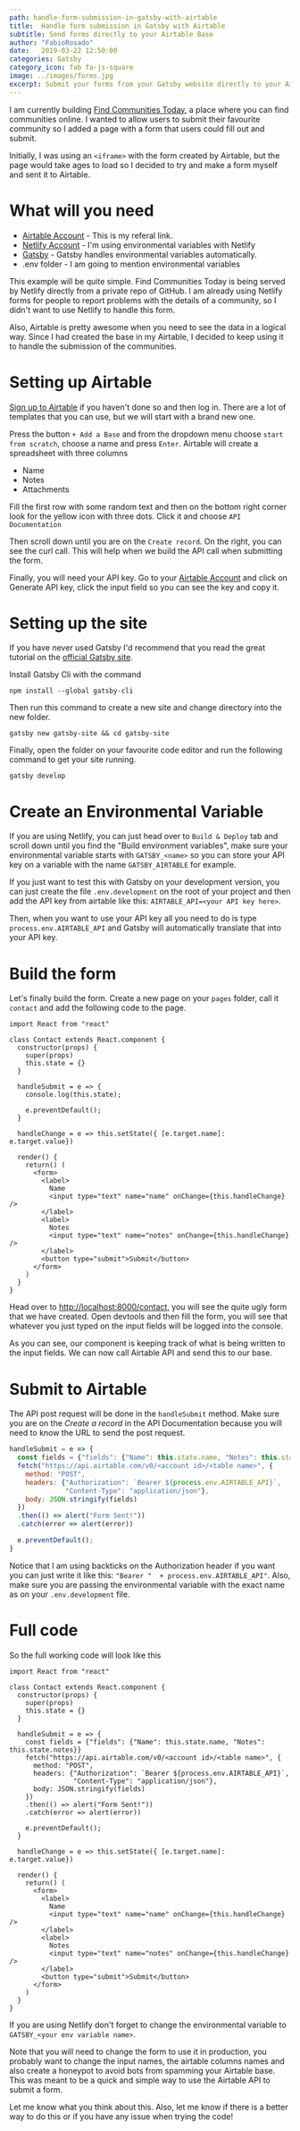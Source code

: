 ```yaml
---
path: handle-form-submission-in-gatsby-with-airtable
title:  Handle form submission in Gatsby with Airtable
subtitle: Send forms directly to your Airtable Base
author: "FabioRosado"
date:   2019-03-22 12:50:00
categories: Gatsby
category_icon: fab fa-js-square
image: ../images/forms.jpg
excerpt: Submit your forms from your Gatsby website directly to your Airtable in a very easy and simple way.
---
```


I am currently building [Find Communities Today](https://findcommunities.today), a place where you can find communities online. I wanted to allow users to submit their favourite community so I added a page with a form that users could fill out and submit.

Initially, I was using an `<iframe>` with the form created by Airtable, but the page would take ages to load so I decided to try and make a form myself and sent it to Airtable.

# What will you need

- [Airtable Account](https://airtable.com/invite/r/abr1Wgbb) - This is my referal link.
- [Netlify Account](https://www.netlify.com) - I'm using environmental variables with Netlify
- [Gatsby](https://www.gatsbyjs.org/docs/environment-variables/) - Gatsby handles environmental variables automatically.
- .env folder - I am going to mention environmental variables

This example will be quite simple. Find Communities Today is being served by Netlify directly from a private repo of GitHub. I am already using Netlify forms for people to report problems with the details of a community, so I didn't want to use Netlify to handle this form.

Also, Airtable is pretty awesome when you need to see the data in a logical way. Since I had created the base in my Airtable, I decided to keep using it to handle the submission of the communities.

# Setting up Airtable

[Sign up to Airtable](https://airtable.com/invite/r/abr1Wgbb) if you haven't done so and then log in. There are a lot of templates that you can use, but we will start with a brand new one.

Press the button `+ Add a Base` and from the dropdown menu choose `start from scratch`, choose a name and press `Enter`. Airtable will create a spreadsheet with three columns

- Name
- Notes
- Attachments

Fill the first row with some random text and then on the bottom right corner look for the yellow icon with three dots. Click it and choose `API Documentation`

Then scroll down until you are on the `Create record`. On the right, you can see the curl call. This will help when we build the API call when submitting the form.

Finally, you will need your API key. Go to your [Airtable Account](https://airtable.com/account) and click on Generate API key, click the input field so you can see the key and copy it.

# Setting up the site

If you have never used Gatsby I'd recommend that you read the great tutorial on the [official Gatsby site](https://www.gatsbyjs.org/docs/quick-start).

Install Gatsby Cli with the command

```shell
npm install --global gatsby-cli
```

Then run this command to create a new site and change directory into the new folder.

```shell
gatsby new gatsby-site && cd gatsby-site
```

Finally, open the folder on your favourite code editor and run the following command to get your site running.

```
gatsby develop
```

# Create an Environmental Variable

If you are using Netlify, you can just head over to `Build & Deploy` tab and scroll down until you find the "Build environment variables", make sure your environmental variable starts with `GATSBY_<name>` so you can store your API key on a variable with the name `GATSBY_AIRTABLE` for example.

If you just want to test this with Gatsby on your development version, you can just create the file `.env.development` on the root of your project and then add the API key from airtable like this: `AIRTABLE_API=<your API key here>`.

Then, when you want to use your API key all you need to do is type `process.env.AIRTABLE_API` and Gatsby will automatically translate that into your API key.

# Build the form

Let's finally build the form. Create a new page on your `pages` folder, call it `contact` and add the following code to the page.

```react
import React from "react"

class Contact extends React.component {
  constructor(props) {
    super(props)
    this.state = {}
  }

  handleSubmit = e => {
    console.log(this.state);

    e.preventDefault();
  }

  handleChange = e => this.setState({ [e.target.name]: e.target.value})

  render() {
    return() (
      <form>
        <label>
          Name
          <input type="text" name="name" onChange={this.handleChange} />
        </label>
        <label>
          Notes
          <input type="text" name="notes" onChange={this.handleChange} />
        </label>
        <button type="submit">Submit</button>
      </form>
    )
  }
}
```

Head over to [http://localhost:8000/contact](http://localhost:8000/contact), you will see the quite ugly form that we have created. Open devtools and then fill the form, you will see that whatever you just typed on the input fields will be logged into the console.

As you can see, our component is keeping track of what is being written to the input fields. We can now call Airtable API and send this to our base.

# Submit to Airtable

The API post request will be done in the `handleSubmit` method. Make sure you are on the *Create a record* in the API Documentation because you will need to know the URL to send the post request.

```js
handleSubmit = e => {
  const fields = {"fields": {"Name": this.state.name, "Notes": this.state.notes}}
  fetch("https://api.airtable.com/v0/<account id>/<table name>", {
    method: "POST",
    headers: {"Authorization": `Bearer ${process.env.AIRTABLE_API}`,
              "Content-Type": "application/json"},
    body: JSON.stringify(fields)
  })
  .then(() => alert("Form Sent!"))
  .catch(error => alert(error))

  e.preventDefault();
}

```

Notice that I am using backticks on the Authorization header if you want you can just write it like this: `"Bearer "  + process.env.AIRTABLE_API"`. Also, make sure you are passing the environmental variable with the exact name as on your `.env.development` file.


# Full code

So the full working code will look like this

```react
import React from "react"

class Contact extends React.component {
  constructor(props) {
    super(props)
    this.state = {}
  }

  handleSubmit = e => {
    const fields = {"fields": {"Name": this.state.name, "Notes": this.state.notes}}
    fetch("https://api.airtable.com/v0/<account id>/<table name>", {
      method: "POST",
      headers: {"Authorization": `Bearer ${process.env.AIRTABLE_API}`,
                "Content-Type": "application/json"},
      body: JSON.stringify(fields)
    })
    .then(() => alert("Form Sent!"))
    .catch(error => alert(error))

    e.preventDefault();
  }

  handleChange = e => this.setState({ [e.target.name]: e.target.value})

  render() {
    return() (
      <form>
        <label>
          Name
          <input type="text" name="name" onChange={this.handleChange} />
        </label>
        <label>
          Notes
          <input type="text" name="notes" onChange={this.handleChange} />
        </label>
        <button type="submit">Submit</button>
      </form>
    )
  }
}
```

If you are using Netlify don't forget to change the environmental variable to `GATSBY_<your env variable name>`.

Note that you will need to change the form to use it in production, you probably want to change the input names, the airtable columns names and also create a honeypot to avoid bots from spamming your Airtable base. This was meant to be a quick and simple way to use the Airtable API to submit a form.

Let me know what you think about this. Also, let me know if there is a better way to do this or if you have any issue when trying the code!